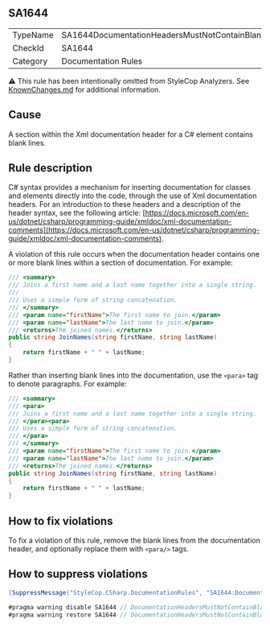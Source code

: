 ﻿## SA1644

<table>
<tr>
  <td>TypeName</td>
  <td>SA1644DocumentationHeadersMustNotContainBlankLines</td>
</tr>
<tr>
  <td>CheckId</td>
  <td>SA1644</td>
</tr>
<tr>
  <td>Category</td>
  <td>Documentation Rules</td>
</tr>
</table>

:warning: This rule has been intentionally omitted from StyleCop Analyzers. See [KnownChanges.md](KnownChanges.md) for
additional information.

## Cause

A section within the Xml documentation header for a C# element contains blank lines.

## Rule description

C# syntax provides a mechanism for inserting documentation for classes and elements directly into the code, through the use of Xml documentation headers. For an introduction to these headers and a description of the header syntax, see the following article: [https://docs.microsoft.com/en-us/dotnet/csharp/programming-guide/xmldoc/xml-documentation-comments](https://docs.microsoft.com/en-us/dotnet/csharp/programming-guide/xmldoc/xml-documentation-comments).

A violation of this rule occurs when the documentation header contains one or more blank lines within a section of documentation. For example:

```csharp
/// <summary>
/// Joins a first name and a last name together into a single string.
///
/// Uses a simple form of string concatenation.
/// </summary>
/// <param name="firstName">The first name to join.</param>
/// <param name="lastName">The last name to join.</param>
/// <returns>The joined names.</returns>
public string JoinNames(string firstName, string lastName)
{
    return firstName + " " + lastName;
}
```

Rather than inserting blank lines into the documentation, use the `<para>` tag to denote paragraphs. For example:

```csharp
/// <summary>
/// <para>
/// Joins a first name and a last name together into a single string.
/// </para><para>
/// Uses a simple form of string concatenation.
/// </para>
/// </summary>
/// <param name="firstName">The first name to join.</param>
/// <param name="lastName">The last name to join.</param>
/// <returns>The joined names.</returns>
public string JoinNames(string firstName, string lastName)
{
    return firstName + " " + lastName;
}
```

## How to fix violations

To fix a violation of this rule, remove the blank lines from the documentation header, and optionally replace them with `<para/>` tags.

## How to suppress violations

```csharp
[SuppressMessage("StyleCop.CSharp.DocumentationRules", "SA1644:DocumentationHeadersMustNotContainBlankLines", Justification = "Reviewed.")]
```

```csharp
#pragma warning disable SA1644 // DocumentationHeadersMustNotContainBlankLines
#pragma warning restore SA1644 // DocumentationHeadersMustNotContainBlankLines
```
